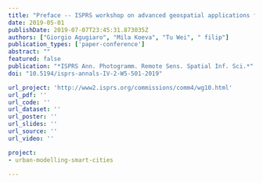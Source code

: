 ```yaml
---
title: "Preface -- ISPRS workshop on advanced geospatial applications for smart cities and regions (SmartGeoApps 2019)"
date: 2019-05-01
publishDate: 2019-07-07T23:45:31.873035Z
authors: ["Giorgio Agugiaro", "Mila Koeva", "Tu Wei", " filip"]
publication_types: ['paper-conference']
abstract: ""
featured: false
publication: "*ISPRS Ann. Photogramm. Remote Sens. Spatial Inf. Sci.*"
doi: "10.5194/isprs-annals-IV-2-W5-501-2019"

url_project: 'http://www2.isprs.org/commissions/comm4/wg10.html'
url_pdf: ''
url_code: ''
url_dataset: ''
url_poster: ''
url_slides: ''
url_source: ''
url_video: ''

project:
- urban-modelling-smart-cities

---
```



